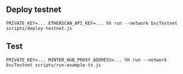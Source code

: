 ## Deploy testnet

```shell
PRIVATE_KEY=... ETHERSCAN_API_KEY=... hh run --network bscTestnet scripts/deploy-testnet.js  
```

## Test

```shell
PRIVATE_KEY=... MINTER_HUB_PROXY_ADDRESS=... hh run --network bscTestnet scripts/run-example-tx.js
```
